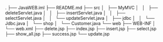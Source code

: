 .
├── JavaWEB.iml
├── README.md
├── src
│   ├── MyMVC
│   │   ├── deleteServlet.java
│   │   ├── insertServlet.java
│   │   ├── selectServlet.java
│   │   └── updateServlet.java
│   ├── jdbc
│   │   └── Jdbc.java
│   └── shop
│       └── Customer.java
└── web
├── WEB-INF
│   └── web.xml
├── delete.jsp
├── index.jsp
├── insert.jsp
├── select.jsp
├── show_all.jsp
├── success.jsp
└── update.jsp
